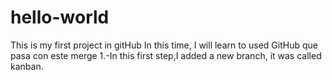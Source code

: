 # hello-world
This is my first project in gitHub
In this time, I will learn to used GitHub 
que pasa con este merge 
1.-In this first step,I added a new branch, it was called kanban.
